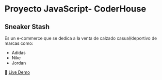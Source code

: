 # Proyecto JavaScript- CoderHouse

## Sneaker Stash

Es un e-commerce que se dedica a la venta de calzado casual/deportivo de marcas como:
- Adidas
- Nike
- Jordan

👟 [Live Demo](https://ferbuono.github.io/sneaker-stash/)